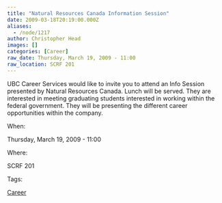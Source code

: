 ```yaml
---
title: "Natural Resources Canada Information Session"
date: 2009-03-18T20:19:00.000Z
aliases:
  - /node/1217
author: Christopher Head
images: []
categories: [Career]
raw_date: Thursday, March 19, 2009 - 11:00
raw_location: SCRF 201
---
```


UBC Career Services would like to invite you to attend an Info Session presented by Natural Resources Canada. Lunch will be served. They are interested in meeting graduating students interested in working within the federal government. They will be presenting the different career opportunities within the company.

When: 

Thursday, March 19, 2009 - 11:00

Where: 

SCRF 201

Tags: 

[Career](/career)
